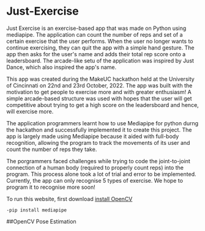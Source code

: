 # Just-Exercise

Just Exercise is an exercise-based app that was made on Python using mediapipe. The application can count the number of reps and set of a certain exercise that the user performs. When the user no longer wants to continue exercising, they can quit the app with a simple hand gesture. The app then asks for the user's name and adds their total rep score onto a leadersboard. The arcade-like setu of the application was inspired by Just Dance, which also inspired the app's name.

This app was created during the MakeUC hackathon held at the University of Cincinnati on 22nd and 23rd October, 2022. The app was built with the motivation to get people to exercise more and with greater enthusiasm! A simple arcade-based structure was used with hopes that the user will get competitive about trying to get a high score on the leadersboard and hence, will exercise more. 

The application programmers learnt how to use Mediapipe for python durng the hackathon and successfully implemented it to create this project. The app is largely made using Mediapipe because it aided with full-body recognition, allowing the program to track the movements of its user and count the number of reps they take.

The porgrammers faced challenges while trying to code the joint-to-joint connection of a human body (required to properly count reps) into the program. This process alone took a lot of trial and error to be implemented. Currently, the app can only recognise 5 types of exercise. We hope to program it to recognise more soon!









To run this website, first download [install OpenCV](https://google.github.io/mediapipe/getting_started/python.html)

```
-pip install mediapipe
```

##OpenCV Pose Estimation

